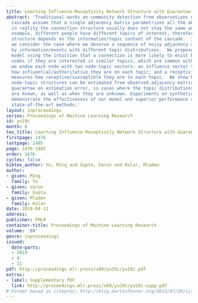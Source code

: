 ```yaml
---
title: Learning Influence-Receptivity Network Structure with Guarantee
abstract: 'Traditional works on community detection from observations of information
  cascade assume that a single adjacency matrix parametrizes all the observed cascades.  However,
  in reality the connection structure usually does not stay the same across cascades.  For
  example, different people have different topics of interest, therefore the connection
  structure depends on the information/topic content of the cascade.  In this paper
  we consider the case where we observe a sequence of noisy adjacency matrices triggered
  by information/events with different topic distributions.  We propose a novel latent
  model using the intuition that a connection is more likely to exist between two
  nodes if they are interested in similar topics, which are common with the information/event.  Specifically,
  we endow each node with two node-topic vectors: an influence vector that measures
  how influential/authoritative they are on each topic; and a receptivity vector that
  measures how receptive/susceptible they are to each topic.  We show how these two
  node-topic structures can be estimated from observed adjacency matrices with theoretical
  guarantee on estimation error, in cases where the topic distributions of the information/events
  are known, as well as when they are unknown. Experiments on synthetic and real data
  demonstrate the effectiveness of our model and superior performance compared to
  state-of-the-art methods.'
layout: inproceedings
series: Proceedings of Machine Learning Research
id: yu19c
month: 0
tex_title: Learning Influence-Receptivity Network Structure with Guarantee
firstpage: 1476
lastpage: 1485
page: 1476-1485
order: 1476
cycles: false
bibtex_author: Yu, Ming and Gupta, Varun and Kolar, Mladen
author:
- given: Ming
  family: Yu
- given: Varun
  family: Gupta
- given: Mladen
  family: Kolar
date: 2019-04-11
address: 
publisher: PMLR
container-title: Proceedings of Machine Learning Research
volume: '89'
genre: inproceedings
issued:
  date-parts:
  - 2019
  - 4
  - 11
pdf: http://proceedings.mlr.press/v89/yu19c/yu19c.pdf
extras:
- label: Supplementary PDF
  link: http://proceedings.mlr.press/v89/yu19c/yu19c-supp.pdf
# Format based on citeproc: http://blog.martinfenner.org/2013/07/30/citeproc-yaml-for-bibliographies/
---
```

